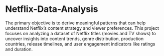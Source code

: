 # Netflix-Data-Analysis
The primary objective is to derive meaningful patterns that can help understand Netflix’s content strategy and viewer preferences.
This project focuses on analyzing a dataset of Netflix titles (movies and TV shows) to uncover insights into content trends, genre distribution, production countries, release timelines, and user engagement indicators like ratings and duration. 
